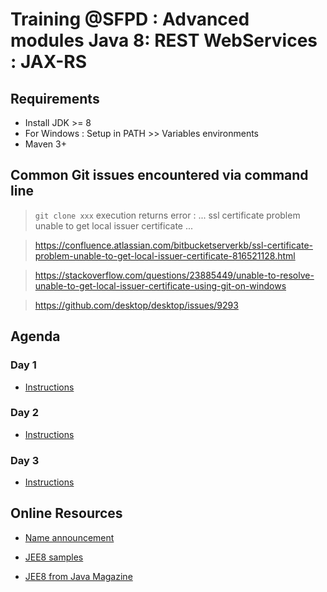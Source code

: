 # Training @SFPD : Advanced modules Java 8: REST WebServices : JAX-RS

## Requirements 
* Install JDK >= 8  
* For Windows : Setup in PATH >> Variables environments 
* Maven 3+

## Common Git issues encountered via command line

> `git clone xxx` execution returns error : ... ssl certificate problem unable to get local issuer certificate ... 

> https://confluence.atlassian.com/bitbucketserverkb/ssl-certificate-problem-unable-to-get-local-issuer-certificate-816521128.html
 
> https://stackoverflow.com/questions/23885449/unable-to-resolve-unable-to-get-local-issuer-certificate-using-git-on-windows 

> https://github.com/desktop/desktop/issues/9293  

## Agenda

### Day 1 

* [Instructions](/day1/README.md) 

### Day 2

* [Instructions](/day2/README.md) 

### Day 3

* [Instructions](/day3/README.md) 

## Online Resources 

* [Name announcement](https://deventerpriselog.blogspot.com/2018/02/java-ee-is-officially-retired.html)

* [JEE8 samples](https://github.com/javaee-samples/javaee8-samples)

* [JEE8 from Java Magazine](http://www.javamagazine.mozaicreader.com/NovDec2017/twitter#&pageSet=12&page=0)
